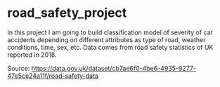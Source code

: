# road_safety_project
In this project I am going to build classification model of severity of car accidents depending on different attributes as type of road, weather conditions, time, sex, etc. Data comes from road safety statistics of UK reported in 2018.

Source: https://data.gov.uk/dataset/cb7ae6f0-4be6-4935-9277-47e5ce24a11f/road-safety-data
